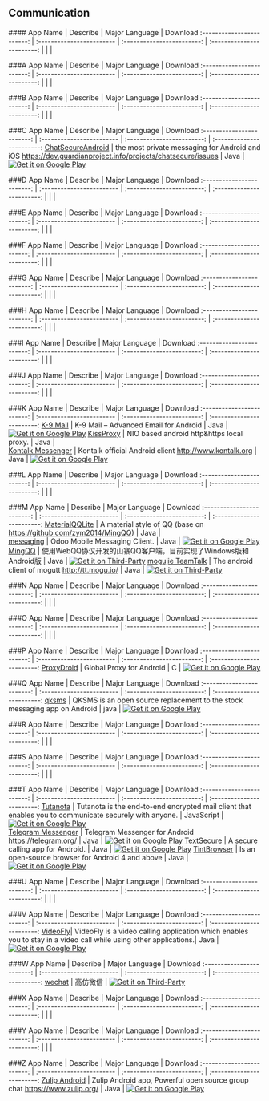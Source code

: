 ## Communication  
###\# 
App Name                   | Describe                  | Major Language             | Download 
:------------------------: | :------------------------ | :------------------------: | :------------------------: 
 | | | 

###A
App Name                   | Describe                  | Major Language             | Download 
:------------------------: | :------------------------ | :------------------------: | :------------------------: 
 | | | 

###B
App Name                   | Describe                  | Major Language             | Download 
:------------------------: | :------------------------ | :------------------------: | :------------------------: 
 | | | 

###C
App Name                   | Describe                  | Major Language             | Download 
:------------------------: | :------------------------ | :------------------------: | :------------------------: 
[ChatSecureAndroid](https://github.com/guardianproject/ChatSecureAndroid) | the most private messaging for Android and iOS https://dev.guardianproject.info/projects/chatsecure/issues | Java | [![Get it on Google Play](https://developer.android.com/images/brand/en_app_rgb_wo_45.png)](https://play.google.com/store/apps/details?id=info.guardianproject.otr.app.im) 

###D
App Name                   | Describe                  | Major Language             | Download 
:------------------------: | :------------------------ | :------------------------: | :------------------------: 
 | | | 

###E
App Name                   | Describe                  | Major Language             | Download 
:------------------------: | :------------------------ | :------------------------: | :------------------------: 
 | | | 

###F
App Name                   | Describe                  | Major Language             | Download 
:------------------------: | :------------------------ | :------------------------: | :------------------------: 
 | | | 

###G
App Name                   | Describe                  | Major Language             | Download 
:------------------------: | :------------------------ | :------------------------: | :------------------------: 
 | | | 

###H
App Name                   | Describe                  | Major Language             | Download 
:------------------------: | :------------------------ | :------------------------: | :------------------------: 
 | | | 

###I
App Name                   | Describe                  | Major Language             | Download 
:------------------------: | :------------------------ | :------------------------: | :------------------------: 
 | | | 

###J
App Name                   | Describe                  | Major Language             | Download 
:------------------------: | :------------------------ | :------------------------: | :------------------------: 
 | | | 

###K
App Name                   | Describe                  | Major Language             | Download 
:------------------------: | :------------------------ | :------------------------: | :------------------------: 
[K-9 Mail](https://github.com/k9mail/k-9) | K-9 Mail – Advanced Email for Android | Java | [![Get it on Google Play](https://developer.android.com/images/brand/en_app_rgb_wo_45.png)](https://play.google.com/store/apps/details?id=com.fsck.k9) 
[KissProxy](https://github.com/coderkiss/KissProxy) | NIO based android http&https local proxy. | Java |   
[Kontalk Messenger](https://github.com/kontalk/androidclient) | Kontalk official Android client http://www.kontalk.org | Java | [![Get it on Google Play](https://developer.android.com/images/brand/en_app_rgb_wo_45.png)](https://play.google.com/store/apps/details?id=org.kontalk) 

###L
App Name                   | Describe                  | Major Language             | Download 
:------------------------: | :------------------------ | :------------------------: | :------------------------: 
 | | | 

###M
App Name                   | Describe                  | Major Language             | Download 
:------------------------: | :------------------------ | :------------------------: | :------------------------: 
[MaterialQQLite](https://github.com/wang4yu6peng13/MaterialQQLite) | A material style of QQ (base on https://github.com/zym2014/MingQQ) | Java |  
[messaging](https://github.com/Odoo-mobile/messaging) | Odoo Mobile Messaging Client. | Java | [![Get it on Google Play](https://developer.android.com/images/brand/en_app_rgb_wo_45.png)](https://play.google.com/store/apps/details?id=com.odoo) 
[MingQQ](https://github.com/zym2014/MingQQ) | 使用WebQQ协议开发的山寨QQ客户端，目前实现了Windows版和Android版 | Java | [![Get it on Third-Party](http://i.imgur.com/ppYJYe5.png)](https://github.com/zym2014/MingQQ/tree/master/Android/%E5%AE%89%E8%A3%85%E5%8C%85) 
[mogujie TeamTalk](https://github.com/mogutt/TTAndroidClient) | The android client of mogutt http://tt.mogu.io/ | Java | [![Get it on Third-Party](http://i.imgur.com/ppYJYe5.png)](http://s21.mogucdn.com/download/TeamTalk/OpenSource/TeamTalk-Android.apk)  

###N
App Name                   | Describe                  | Major Language             | Download 
:------------------------: | :------------------------ | :------------------------: | :------------------------: 
 | | | 

###O
App Name                   | Describe                  | Major Language             | Download 
:------------------------: | :------------------------ | :------------------------: | :------------------------: 
 | | | 

###P
App Name                   | Describe                  | Major Language             | Download 
:------------------------: | :------------------------ | :------------------------: | :------------------------: 
[ProxyDroid](https://github.com/madeye/proxydroid) | Global Proxy for Android  | C | [![Get it on Google Play](https://developer.android.com/images/brand/en_app_rgb_wo_45.png)](https://play.google.com/store/apps/details?id=org.proxydroid)   

###Q
App Name                   | Describe                  | Major Language             | Download 
:------------------------: | :------------------------ | :------------------------: | :------------------------: 
[qksms](https://github.com/qklabs/qksms) | QKSMS is an open source replacement to the stock messaging app on Android  | java | [![Get it on Google Play](https://developer.android.com/images/brand/en_app_rgb_wo_45.png)](https://play.google.com/store/apps/details?id=com.moez.QKSMS)   

###R
App Name                   | Describe                  | Major Language             | Download 
:------------------------: | :------------------------ | :------------------------: | :------------------------: 
 | | | 

###S
App Name                   | Describe                  | Major Language             | Download 
:------------------------: | :------------------------ | :------------------------: | :------------------------: 
 | | | 

###T
App Name                   | Describe                  | Major Language             | Download 
:------------------------: | :------------------------ | :------------------------: | :------------------------: 
[Tutanota](https://github.com/tutao/tutanota) | Tutanota is the end-to-end encrypted mail client that enables you to communicate securely with anyone.  | JavaScript | [![Get it on Google Play](https://developer.android.com/images/brand/en_app_rgb_wo_45.png)](https://play.google.com/store/apps/details?id=de.tutao.tutanota)  
[Telegram Messenger](https://github.com/DrKLO/Telegram) | Telegram Messenger for Android https://telegram.org/ | Java | [![Get it on Google Play](https://developer.android.com/images/brand/en_app_rgb_wo_45.png)](https://play.google.com/store/apps/details?id=org.telegram.messenger) 
[TextSecure](https://github.com/WhisperSystems/TextSecure/) | A secure calling app for Android. | Java | [![Get it on Google Play](https://developer.android.com/images/brand/en_app_rgb_wo_45.png)](https://play.google.com/store/apps/details?id=org.thoughtcrime.securesms)
[TintBrowser](https://github.com/Anasthase/TintBrowser) | Is an open-source browser for Android 4 and above | Java | [![Get it on Google Play](https://developer.android.com/images/brand/en_app_rgb_wo_45.png)](https://play.google.com/store/apps/details?id=org.tint)

###U
App Name                   | Describe                  | Major Language             | Download 
:------------------------: | :------------------------ | :------------------------: | :------------------------: 
 | | | 

###V
App Name                   | Describe                  | Major Language             | Download 
:------------------------: | :------------------------ | :------------------------: | :------------------------: 
 [VideoFly](https://github.com/VideoFly/VideoFly)| VideoFly is a video calling application which enables you to stay in a video call while using other applications.| Java | [![Get it on Google Play](https://developer.android.com/images/brand/en_app_rgb_wo_45.png)](https://play.google.com/store/apps/details?id=example.com.videofly)  

###W
App Name                   | Describe                  | Major Language             | Download 
:------------------------: | :------------------------ | :------------------------: | :------------------------: 
[wechat](https://github.com/motianhuo/wechat) | 高仿微信 | [![Get it on Third-Party](http://i.imgur.com/ppYJYe5.png)](https://raw.githubusercontent.com/motianhuo/wechat/master/WeChat/bin/WeChat.apk)   

###X
App Name                   | Describe                  | Major Language             | Download 
:------------------------: | :------------------------ | :------------------------: | :------------------------: 
 | | | 

###Y
App Name                   | Describe                  | Major Language             | Download 
:------------------------: | :------------------------ | :------------------------: | :------------------------: 
 | | | 

###Z
App Name                   | Describe                  | Major Language             | Download 
:------------------------: | :------------------------ | :------------------------: | :------------------------: 
[Zulip Android](https://github.com/zulip/zulip-android) | Zulip Android app, Powerful open source group chat  https://www.zulip.org/ | Java | [![Get it on Google Play](https://developer.android.com/images/brand/en_app_rgb_wo_45.png)](https://play.google.com/store/apps/details?id=com.zulip.android)  
